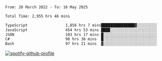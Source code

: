 <!--START_SECTION:waka-->

```txt
From: 20 March 2022 - To: 16 May 2025

Total Time: 2,955 hrs 46 mins

TypeScript                 1,856 hrs 7 mins███████████████▓░░░░░░░░░   62.80 %
JavaScript                 454 hrs 53 mins ████░░░░░░░░░░░░░░░░░░░░░   15.39 %
JSON                       103 hrs 17 mins █░░░░░░░░░░░░░░░░░░░░░░░░   03.49 %
C#                         98 hrs 38 mins  █░░░░░░░░░░░░░░░░░░░░░░░░   03.34 %
Bash                       97 hrs 21 mins  ▓░░░░░░░░░░░░░░░░░░░░░░░░   03.29 %
```

<!--END_SECTION:waka-->
[![spotify-github-profile](https://spotify-github-profile.vercel.app/api/view?uid=c00zprrvy9xiloa9qnco3hmng&cover_image=true&theme=novatorem&show_offline=false&background_color=121212&bar_color=53b14f&bar_color_cover=false)](https://spotify-github-profile.vercel.app/api/view?uid=c00zprrvy9xiloa9qnco3hmng&redirect=true)




